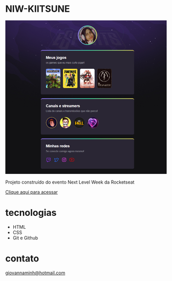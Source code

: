 # NlW-KIITSUNE 

![preview](./.github/preview.png)

Projeto construído do evento Next Level Week da Rocketseat

[Clique aqui para acessar](https://kiisune.github.io/KIITSUNE/)

# tecnologias

- HTML
- CSS
- Git e Github

# contato
 
 giovannaminh@hotmail.com